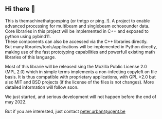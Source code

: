 ## Hi there 👋
This is themachinethatgoesping (or tmtgp or ping..!). A project to enable advanced processing for multibeam and singlebeam echosounder data.<br>
Core libraries in this project will be implemented in C++ and exposed to python using pybind11. <br>
These components can also be accessed via the C++ libraries directly. <br>
But many libraries/tools/applications will be implemented in Python directly, making use of the fast prototyping capabilities and powerfull existing math libraries of this language.

Most of this librarie will be released sing the Mozilla Public License 2.0 (MPL 2.0) which in simple terms implements a non-infecting copyleft on file basis. It is thus compatible with proprietary applications, with GPL >2.0 but also MIT and BSD projects (if the license of the files is not changes). More detailed information will follow soon.

We just started, and serious development will not happen before the end of may 2022.

But if you are interested, just contact peter.urban@ugent.be

<!--

**Here are some ideas to get you started:**

🙋‍♀️ A short introduction - what is your organization all about?
🌈 Contribution guidelines - how can the community get involved?
👩‍💻 Useful resources - where can the community find your docs? Is there anything else the community should know?
🍿 Fun facts - what does your team eat for breakfast?
🧙 Remember, you can do mighty things with the power of [Markdown](https://docs.github.com/github/writing-on-github/getting-started-with-writing-and-formatting-on-github/basic-writing-and-formatting-syntax)
-->
